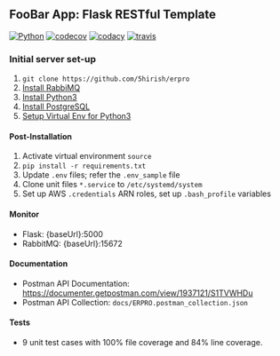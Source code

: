 ## FooBar App: Flask RESTful Template
[![Python](https://img.shields.io/badge/python-3.4_3.5_3.6-blue.svg)]()
[![codecov](https://codecov.io/gh/5hirish/erpro/branch/master/graph/badge.svg)](https://codecov.io/gh/5hirish/erpro)
[![codacy](https://api.codacy.com/project/badge/Grade/a700a69ec99c46d4a5bef0eb6f774d78)](https://www.codacy.com/app/5hirish/erpro?utm_source=github.com&amp;utm_medium=referral&amp;utm_content=5hirish/erpro&amp;utm_campaign=Badge_Grade)
[![travis](https://travis-ci.org/5hirish/erpro.svg?branch=master)](https://travis-ci.org/5hirish/adam_qas)


### Initial server set-up
1.  `git clone https://github.com/5hirish/erpro`
2. [Install RabbiMQ](https://tecadmin.net/install-rabbitmq-server-on-ubuntu/)
3. [Install Python3](https://help.dreamhost.com/hc/en-us/articles/115000702772-Installing-a-custom-version-of-Python-3)
4.  [Install PostgreSQL](https://www.fullstackpython.com/blog/postgresql-python-3-psycopg2-ubuntu-1604.html)
5. [Setup Virtual Env for Python3](https://help.dreamhost.com/hc/en-us/articles/115000695551-Installing-and-using-virtualenv-with-Python-3)

#### Post-Installation

1) Activate virtual environment `source`
2) `pip install -r requirements.txt`
3) Update `.env` files; refer the `.env_sample` file
4) Clone unit files `*.service` to `/etc/systemd/system`
5) Set up AWS `.credentials` ARN roles, set up `.bash_profile` variables

#### Monitor
*   Flask: {baseUrl}:5000
*   RabbitMQ: {baseUrl}:15672

#### Documentation
*   Postman API Documentation: https://documenter.getpostman.com/view/1937121/S1TVWHDu
*   Postman API Collection: `docs/ERPRO.postman_collection.json`

#### Tests
*   9 unit test cases with 100% file coverage and 84% line coverage.